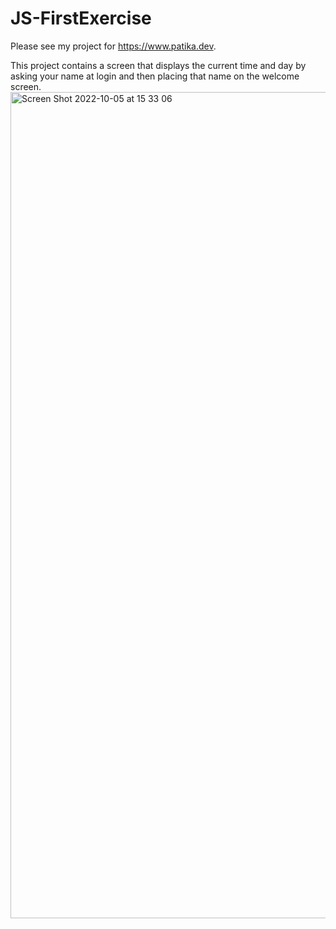 # JS-FirstExercise

Please see my project for https://www.patika.dev.

This project contains a screen that displays the current time and day by asking your name at login and then placing that name on the welcome screen.<img width="1322" alt="Screen Shot 2022-10-05 at 15 33 06" src="https://user-images.githubusercontent.com/98915729/194061731-70dbadc8-b3d9-4a7d-a7a3-af7a8292fab0.png">
